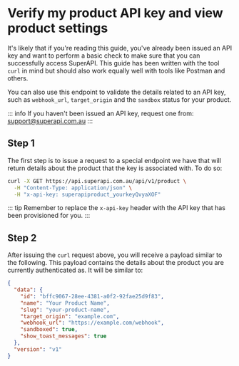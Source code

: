 # Verify my product API key and view product settings

It's likely that if you're reading this guide, you've already been issued an API key and want to perform a basic check to make sure that you can successfully access SuperAPI. This guide has been written with the tool `curl` in mind but should also work equally well with tools like Postman and others.

You can also use this endpoint to validate the details related to an API key, such as `webhook_url`, `target_origin` and the `sandbox` status for your product.

::: info
If you haven't been issued an API key, request one from: support@superapi.com.au
:::

## Step 1

The first step is to issue a request to a special endpoint we have that will return details about the product that the key is associated with. To do so:

```bash
curl -X GET https://api.superapi.com.au/api/v1/product \
  -H "Content-Type: application/json" \
  -H "x-api-key: superapiproduct_yourkeyQvyaXOF"
```

::: tip
Remember to replace the `x-api-key` header with the API key that has been provisioned for you.
:::

## Step 2

After issuing the `curl` request above, you will receive a payload similar to the following. This payload contains the details about the product you are currently authenticated as. It will be similar to:

```json
{
  "data": {
    "id": "bffc9067-28ee-4381-a0f2-92fae25d9f83",
    "name": "Your Product Name",
    "slug": "your-product-name",
    "target_origin": "example.com",
    "webhook_url": "https://example.com/webhook",
    "sandboxed": true,
    "show_toast_messages": true
  },
  "version": "v1"
}
```
